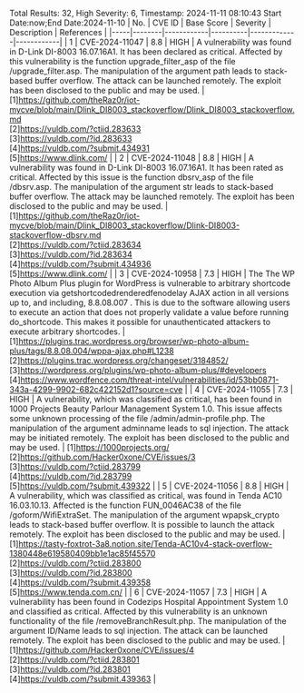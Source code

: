 Total Results: 32, High Severity: 6, Timestamp: 2024-11-11 08:10:43
Start Date:now;End Date:2024-11-10
| No. | CVE ID | Base Score | Severity | Description | References |
|-----|--------|------------|----------|-------------|------------|
| 1 | CVE-2024-11047 | 8.8  | HIGH | A vulnerability was found in D-Link DI-8003 16.07.16A1. It has been declared as critical. Affected by this vulnerability is the function upgrade_filter_asp of the file /upgrade_filter.asp. The manipulation of the argument path leads to stack-based buffer overflow. The attack can be launched remotely. The exploit has been disclosed to the public and may be used. | [1]https://github.com/theRaz0r/iot-mycve/blob/main/Dlink_DI8003_stackoverflow/Dlink_DI8003_stackoverflow.md<br>[2]https://vuldb.com/?ctiid.283633<br>[3]https://vuldb.com/?id.283633<br>[4]https://vuldb.com/?submit.434931<br>[5]https://www.dlink.com/ |
| 2 | CVE-2024-11048 | 8.8  | HIGH | A vulnerability was found in D-Link DI-8003 16.07.16A1. It has been rated as critical. Affected by this issue is the function dbsrv_asp of the file /dbsrv.asp. The manipulation of the argument str leads to stack-based buffer overflow. The attack may be launched remotely. The exploit has been disclosed to the public and may be used. | [1]https://github.com/theRaz0r/iot-mycve/blob/main/Dlink_DI8003_stackoverflow/Dlink-DI8003-stackoverflow-dbsrv.md<br>[2]https://vuldb.com/?ctiid.283634<br>[3]https://vuldb.com/?id.283634<br>[4]https://vuldb.com/?submit.434936<br>[5]https://www.dlink.com/ |
| 3 | CVE-2024-10958 | 7.3  | HIGH | The The WP Photo Album Plus plugin for WordPress is vulnerable to arbitrary shortcode execution via getshortcodedrenderedfenodelay AJAX action in all versions up to, and including, 8.8.08.007 . This is due to the software allowing users to execute an action that does not properly validate a value before running do_shortcode. This makes it possible for unauthenticated attackers to execute arbitrary shortcodes. | [1]https://plugins.trac.wordpress.org/browser/wp-photo-album-plus/tags/8.8.08.004/wppa-ajax.php#L1238<br>[2]https://plugins.trac.wordpress.org/changeset/3184852/<br>[3]https://wordpress.org/plugins/wp-photo-album-plus/#developers<br>[4]https://www.wordfence.com/threat-intel/vulnerabilities/id/53bb0871-343a-4299-9902-682c422152d1?source=cve |
| 4 | CVE-2024-11055 | 7.3  | HIGH | A vulnerability, which was classified as critical, has been found in 1000 Projects Beauty Parlour Management System 1.0. This issue affects some unknown processing of the file /admin/admin-profile.php. The manipulation of the argument adminname leads to sql injection. The attack may be initiated remotely. The exploit has been disclosed to the public and may be used. | [1]https://1000projects.org/<br>[2]https://github.com/Hacker0xone/CVE/issues/3<br>[3]https://vuldb.com/?ctiid.283799<br>[4]https://vuldb.com/?id.283799<br>[5]https://vuldb.com/?submit.439322 |
| 5 | CVE-2024-11056 | 8.8  | HIGH | A vulnerability, which was classified as critical, was found in Tenda AC10 16.03.10.13. Affected is the function FUN_0046AC38 of the file /goform/WifiExtraSet. The manipulation of the argument wpapsk_crypto leads to stack-based buffer overflow. It is possible to launch the attack remotely. The exploit has been disclosed to the public and may be used. | [1]https://tasty-foxtrot-3a8.notion.site/Tenda-AC10v4-stack-overflow-1380448e619580409bb1e1ac85f45570<br>[2]https://vuldb.com/?ctiid.283800<br>[3]https://vuldb.com/?id.283800<br>[4]https://vuldb.com/?submit.439358<br>[5]https://www.tenda.com.cn/ |
| 6 | CVE-2024-11057 | 7.3  | HIGH | A vulnerability has been found in Codezips Hospital Appointment System 1.0 and classified as critical. Affected by this vulnerability is an unknown functionality of the file /removeBranchResult.php. The manipulation of the argument ID/Name leads to sql injection. The attack can be launched remotely. The exploit has been disclosed to the public and may be used. | [1]https://github.com/Hacker0xone/CVE/issues/4<br>[2]https://vuldb.com/?ctiid.283801<br>[3]https://vuldb.com/?id.283801<br>[4]https://vuldb.com/?submit.439363 |
